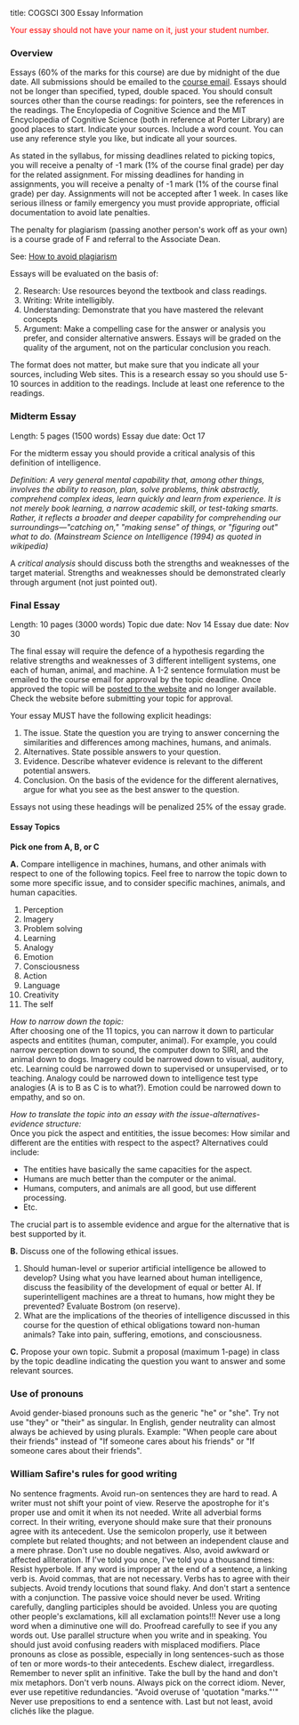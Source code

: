 title: COGSCI 300 Essay Information

<span style="color:red">Your essay should not have your name on it, just your student number.</span>

### Overview

Essays (60% of the marks for this course) are due by midnight of the due date.  All submissions should be emailed to the [course email](mailto:cogsci300@gmail.com). Essays should not be longer than specified, typed, double spaced. You should consult sources other than the course readings: for pointers, see the references in the readings. The Encylopedia of Cognitive Science and the MIT Encyclopedia of Cognitive Science (both in reference at Porter Library) are good places to start. Indicate your sources. Include a word count. You can use any reference style you like, but indicate all your sources. 

As stated in the syllabus, for missing deadlines related to picking topics, you will receive a penalty of -1 mark (1% of the course final grade) per day for the related assignment. For missing deadlines for handing in assignments, you will receive a penalty of -1 mark (1% of the course final grade) per day. Assignments will not be accepted after 1 week.  In cases like serious illness or family emergency you must provide appropriate, official documentation to avoid late penalties.

The penalty for plagiarism (passing another person's work off as your own) is a course
grade of F and referral to the Associate Dean.

See: [How to avoid plagiarism](https://uwaterloo.ca/arts/undergraduate/student-support/academic-standing-understanding-your-unofficial-transcript/ethical-behaviour)

Essays will be evaluated on the basis of:

2. Research: Use resources beyond the textbook and class readings.
3. Writing: Write intelligibly.
3. Understanding: Demonstrate that you have mastered the relevant concepts
4. Argument: Make a compelling case for the answer or analysis you prefer, and consider alternative answers. Essays will be graded on the quality of the argument, not on the particular conclusion you reach.

The format does not matter, but make sure that you indicate all your sources, including
Web sites. This is a research essay so you should use 5-10 sources in addition to the
readings. Include at least one reference to the readings.

### Midterm Essay

Length: 5 pages (1500 words)
Essay due date: Oct 17

For the midterm essay you should provide a critical analysis of this definition of intelligence.

*_Definition:_ A very general mental capability that, among other things, involves the ability to reason, plan, solve problems, think abstractly, comprehend complex ideas, learn quickly and learn from experience. It is not merely book learning, a narrow academic skill, or test-taking smarts. Rather, it reflects a broader and deeper capability for comprehending our surroundings—"catching on," "making sense" of things, or "figuring out" what to do. (Mainstream Science on Intelligence (1994) as quoted in wikipedia)*

A *critical analysis* should discuss both the strengths and weaknesses of the target material.  Strengths and weaknesses should be demonstrated clearly through argument (not just pointed out).

### Final Essay

Length: 10 pages (3000 words)
Topic due date: Nov 14
Essay due date: Nov 30

The final essay will require the defence of a hypothesis regarding the relative strengths and weaknesses of 3 different intelligent systems, one each of human, animal, and machine. A 1-2 sentence formulation must be emailed to the course email for approval by the topic deadline. Once approved the topic will be [posted to the website](/courses/cogsci-300/cogsci-300-final-essay-topics.html) and no longer available. Check the website before submitting your topic for approval.

Your essay MUST have the following explicit headings:

1. The issue. State the question you are trying to answer concerning the similarities and differences among machines, humans, and animals.
2. Alternatives. State possible answers to your question.
3. Evidence. Describe whatever evidence is relevant to the different potential answers.
4. Conclusion. On the basis of the evidence for the different alernatives, argue for what you see as the best answer to the question.

Essays not using these headings will be penalized 25% of the essay grade.

#### Essay Topics

**Pick one from A, B, or C**

**A.** Compare intelligence in machines, humans, and other animals with respect to one of the following topics. Feel free to narrow the topic down to some more specific issue, and to consider specific machines, animals, and human capacities. 

1. Perception
2. Imagery
3. Problem solving
4. Learning
5. Analogy
6. Emotion
7. Consciousness
8. Action
9. Language
10. Creativity
11. The self

*How to narrow down the topic:*<br>
After choosing one of the 11 topics, you can narrow it down to particular aspects and entitites (human, computer, animal). For example, you could narrow perception down to sound, the computer down to SIRI, and the animal down to dogs. Imagery could be narrowed down to visual, auditory, etc. Learning could be narrowed down to supervised or unsupervised, or to teaching. Analogy could be narrowed down to intelligence test type analogies (A is to B as C is to what?). Emotion could be narrowed down to empathy, and so on. 

*How to translate the topic into an essay with the issue-alternatives-evidence structure:* <br>
Once you pick the aspect and entitities, the issue becomes: How similar and different are the entities with respect to the aspect? Alternatives could include:

- The entities have basically the same capacities for the aspect.
- Humans are much better than the computer or the animal.
- Humans, computers, and animals are all good, but use different processing.
- Etc. 

The crucial part is to assemble evidence and argue for the alternative that is best supported by it.

**B.** Discuss one of the following ethical issues.

1. Should human-level or superior artificial intelligence be allowed to develop? Using what you have learned about human intelligence, discuss the feasibility of the development of equal or better AI. If superintelligent machines are a threat to humans, how might they be prevented? Evaluate Bostrom (on reserve).
2. What are the implications of the theories of intelligence discussed in this course for the question of ethical obligations toward non-human animals? Take into pain, suffering, emotions, and consciousness.

**C.** Propose your own topic. Submit a proposal (maximum 1-page) in class by the topic deadline indicating the question you want to answer and some relevant sources.

### Use of pronouns
Avoid gender-biased pronouns such as the generic "he" or "she". Try not use "they" or "their" as singular. In English, gender neutrality can almost always be achieved by using plurals. Example: "When people care about their friends" instead of "If someone cares about his friends" or "If someone cares about their friends".

### William Safire's rules for good writing
No sentence fragments. Avoid run-on sentences they are hard to read. A writer must not shift your point of view. Reserve the apostrophe for it's proper use and omit it when its not needed. Write all adverbial forms correct. In their writing, everyone should make sure that their pronouns agree with its antecedent. Use the semicolon properly, use it between complete but related thoughts; and not between an independent clause and a mere phrase. Don't use no double negatives. Also, avoid awkward or affected alliteration. If I've told you once, I've told you a thousand times: Resist hyperbole. If any word is improper at the end of a sentence, a linking verb is. Avoid commas, that are not necessary. Verbs has to agree with their subjects. Avoid trendy locutions that sound flaky. And don't start a sentence with a conjunction. The passive voice should never be used. Writing carefully, dangling participles should be avoided. Unless you are quoting other people's exclamations, kill all exclamation points!!! Never use a long word when a diminutive one will do. Proofread carefully to see if you any words out. Use parallel structure when you write and in speaking. You should just avoid confusing readers with misplaced modifiers. Place pronouns as close as possible, especially in long sentences-such as those of ten or more words-to their antecedents. Eschew dialect, irregardless. Remember to never split an infinitive. Take the bull by the hand and don't mix metaphors. Don't verb nouns. Always pick on the correct idiom. Never, ever use repetitive redundancies. "Avoid overuse of 'quotation "marks."'" Never use prepositions to end a sentence with. Last but not least, avoid clichés like the plague.